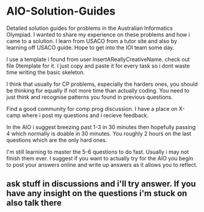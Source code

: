 # AIO-Solution-Guides
Detailed solution guides for problems in the Australian Informatics Olympiad. I wanted to share my experience on these problems and how i came to a solution. I learn from USACO from a tutor site and also by learning off USACO guide. Hope to get into the IOI team some day.


I use a template i found from user InsertAReallyCreativeName. check out file 0template for it. I just copy and paste it for every task so i dont waste time writing the basic skeleton.


I think that usually for CP problems, especially the harders ones, you should be thinking for equally if not more time than actually coding. You need to just think and recognise patterns you found in previous questions.

Find a good community for comp prog discussion. I have a place on X-camp where i post my questions and i recieve feedback.

In the AIO i suggest breezing past 1-3 in 30 minutes then hopefully passing 4 which normally is doable in 30 minutes. You roughly 2 hours on the last questions which are the only hard ones. 

I'm still learning to master the 5-6 questions to do fast. Usually i may not finish them ever. I suggest if you want to actually try for the AIO you begin to post your answers online and write up answers as it allows you to reflect. 

## ask stuff in discussions and i'll try answer. If you have any insight on the questions i'm stuck on also talk there
